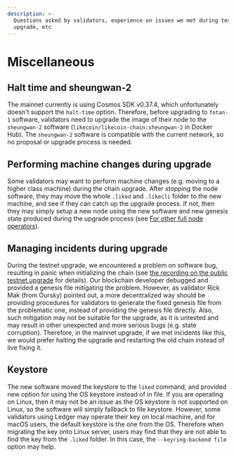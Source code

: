 ```yaml
---
description: >-
  Questions asked by validators, experience on issues we met during testnet
  upgrade, etc
---
```


# Miscellaneous

## Halt time and sheungwan-2

The mainnet currently is using Cosmos SDK v0.37.4, which unfortunately doesn't support the `halt-time` option. Therefore, before upgrading to `fotan-1` software, validators need to upgrade the image of their node to the `sheungwan-2` software \(`likecoin/likecoin-chain:sheungwan-2` in Docker Hub\). The `sheungwan-2` software is compatible with the current network, so no proposal or upgrade process is needed.

## Performing machine changes during upgrade

Some validators may want to perform machine changes \(e.g. moving to a higher class machine\) during the chain upgrade. After stopping the node software, they may move the whole `.liked` and `.likecli` folder to the new machine, and see if they can catch up the upgrade process. If not, then they may simply setup a new node using the new software and new genesis state produced during the upgrade process \(see [For other full node operators](for-other-full-node-operators.md)\).

## Managing incidents during upgrade

During the testnet upgrade, we encountered a problem on software bug, resulting in panic when initializing the chain \(see [the recording on the public testnet upgrade](https://www.youtube.com/watch?v=RCt8zkwT_Z4) for details\). Our blockchain developer debugged and provided a genesis file mitigating the problem. However, as validator Rick Mak \(from Oursky\) pointed out, a more decentralized way should be providing procedures for validators to generate the fixed genesis file from the problematic one, instead of providing the genesis file directly. Also, such mitigation may not be suitable for the upgrade, as it is untested and may result in other unexpected and more serious bugs \(e.g. state corruption\). Therefore, in the mainnet upgrade, if we met incidents like this, we would prefer halting the upgrade and restarting the old chain instead of live fixing it.

## Keystore

The new software moved the keystore to the `liked` command, and provided new option for using the OS keystore instead of in file. If you are operating on Linux, then it may not be an issue as the OS keystore is not supported on Linux, so the software will simply fallback to file keystore. However, some validators using Ledger may operate their key on local machine, and for macOS users, the default keystore is the one from the OS. Therefore when migrating the key onto Linux server, users may find that they are not able to find the key from the `.liked` folder. In this case, the `--keyring-backend file` option may help.

